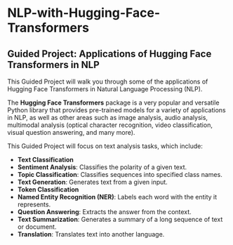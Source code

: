 # NLP-with-Hugging-Face-Transformers
## Guided Project: Applications of Hugging Face Transformers in NLP

This Guided Project will walk you through some of the applications of Hugging Face Transformers in Natural Language Processing (NLP).

The **Hugging Face Transformers** package is a very popular and versatile Python library that provides pre-trained models for a variety of applications in NLP, as well as other areas such as image analysis, audio analysis, multimodal analysis (optical character recognition, video classification, visual question answering, and many more).

This Guided Project will focus on text analysis tasks, which include:

- **Text Classification**
- **Sentiment Analysis**: Classifies the polarity of a given text.
- **Topic Classification**: Classifies sequences into specified class names.
- **Text Generation**: Generates text from a given input.
- **Token Classification**
- **Named Entity Recognition (NER)**: Labels each word with the entity it represents.
- **Question Answering**: Extracts the answer from the context.
- **Text Summarization**: Generates a summary of a long sequence of text or document.
- **Translation**: Translates text into another language.
